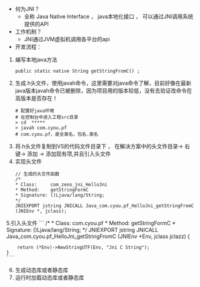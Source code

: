 * 何为JNI？
	* 全称 Java Native Interface ， java本地化接口 ， 可以通过JNI调用系统提供的API
* 工作机制？
	* JNI通过JVM虚拟机调用各平台的api
* 开发流程：
1. 编写本地java方法
	```
	public static native String getStringFromC() ;
	```
2. 生成.h头文件，使用javah命令，这里需要对java命令了解，目前好像在最新java版本javah命令已被删除，因为项目用的版本较低，没有去验证改命令在高版本是否存在！
	```
	# 配置好java环境
	# 在控制台中进入工程src目录
	> cd  *****
	> javah com.cyou.pf 
	# com.cyou.pf，是全类名，包名.类名
	```
3. 将.h头文件复制到VS的代码文件目录下 ， 在解决方案中的头文件目录-> 右键-> 添加 -> 添加现有项,并且引入头文件
4. 实现头文件
	```
	// 生成的头文件函数
	/*
	* Class:     com_zeno_jni_HelloJni
	* Method:    getStringFormC
	* Signature: ()Ljava/lang/String;
	*/
	JNIEXPORT jstring JNICALL Java_com.cyou.pf_HelloJni_getStringFromC
	(JNIEnv *, jclass);
	```
5.引入头文件
	```
	/*
	* Class:     com.cyou.pf
	* Method:    getStringFormC
	* Signature: ()Ljava/lang/String;
	*/
	JNIEXPORT jstring JNICALL Java_com.cyou.pf_HelloJni_getStringFromC
	(JNIEnv *Env, jclass jclazz) {

		return (*Env)->NewStringUTF(Env, "Jni C String");
	}
	```
6. 生成动态库或者静态库
7. 运行时加载动态库或者静态库